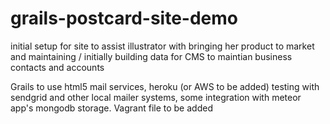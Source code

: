 # grails-postcard-site-demo
initial setup for site to assist illustrator with bringing her product to market and maintaining / initially building data for CMS to maintian business contacts and accounts

Grails to use html5 mail services, heroku (or AWS to be added) testing with sendgrid and other local mailer systems, some integration with meteor app's mongodb storage. Vagrant file to be added

